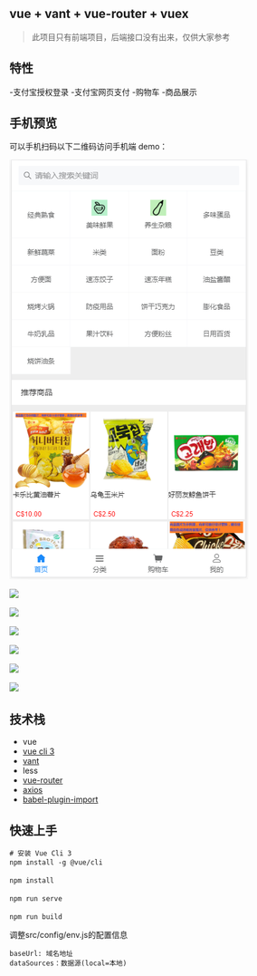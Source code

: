 ## vue + vant + vue-router + vuex

>此项目只有前端项目，后端接口没有出来，仅供大家参考    


## 特性
-支付宝授权登录
-支付宝网页支付
-购物车
-商品展示

## 手机预览

可以手机扫码以下二维码访问手机端 demo：   

![](./docs/static/index.png)

![](./docs/static/cart.jpg)

![](./docs/static/list.jpg)

![](./docs/static/order.jpg)

![](./docs/static/user.jpg)

![](./docs/static/orderitem.jpg)

![](./docs/static/category.jpg)

## 技术栈

- vue
- [vue cli 3](https://cli.vuejs.org/zh/guide/installation.html)
- [vant](https://github.com/youzan/vant)
- less
- [vue-router](https://router.vuejs.org/zh/installation.html)
- [axios](https://github.com/axios/axios)
- [babel-plugin-import](https://github.com/ant-design/babel-plugin-import)


## 快速上手

```
# 安装 Vue Cli 3
npm install -g @vue/cli

npm install

npm run serve

npm run build
```

调整src/config/env.js的配置信息
```
baseUrl: 域名地址
dataSources：数据源(local=本地)
```




```

